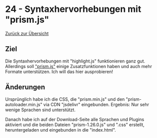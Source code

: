 24 - Syntaxhervorhebungen mit "prism.js"
========================================

[Zurück zur Übersicht][MAIN]

Ziel
----

Die Syntaxhervorhebungen mit "highlight.js"
funktionieren ganz gut. Allerdings soll ["prism.js"][PRISM]
einige Zusatzfunktionen haben und auch mehr
Formate unterstützen. Ich will das hier ausprobieren!

Änderungen
----------

Ursprünglich habe ich die CSS, die "prism.min.js" und den "prism-autoloader.min.js"
via CDN "jsdelivr" eingebunden. Ergebnis: Nur sehr wenige Sprachen sind unterstützt.

Danach habe ich auf der Download-Seite
alle Sprachen und Plugins aktiviert und
die beiden Dateien "prism-1.26.0.js" und ".css"
erstellt, heruntergeladen und eingebunden
in die "index.html".

[MAIN]:  ../README.md
[PRISM]: https://prismjs.com
